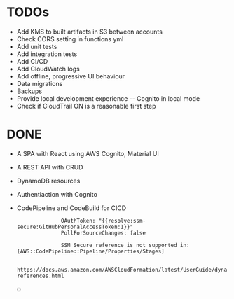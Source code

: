 # TODOs

- Add KMS to built artifacts in S3 between accounts
- Check CORS setting in functions yml
- Add unit tests
- Add integration tests
- Add CI/CD
- Add CloudWatch logs
- Add offline, progressive UI behaviour
- Data migrations
- Backups
- Provide local development experience
  -- Cognito in local mode
- Check if CloudTrail ON is a reasonable first step

# DONE

- A SPA with React using AWS Cognito, Material UI
- A REST API with CRUD
- DynamoDB resources
- Authentiaction with Cognito

- CodePipeline and CodeBuild for CICD

                    OAuthToken: "{{resolve:ssm-secure:GitHubPersonalAccessToken:1}}"
                    PollForSourceChanges: false

                    SSM Secure reference is not supported in: [AWS::CodePipeline::Pipeline/Properties/Stages]

                    https://docs.aws.amazon.com/AWSCloudFormation/latest/UserGuide/dynamic-references.html

  o
